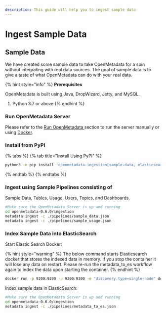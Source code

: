 ```yaml
---
description: This guide will help you to ingest sample data
---
```


# Ingest Sample Data

## Sample Data

We have created some sample data to take OpenMetadata for a spin without integrating with real data sources. The goal of sample data is to give a taste of what OpenMetadata can do with your real data.

{% hint style="info" %}
**Prerequisites**

OpenMetadata is built using Java, DropWizard, Jetty, and MySQL.

1. Python 3.7 or above
{% endhint %}

### Run OpenMetadata Server

Please refer to the [Run OpenMetadata ](../docs/try-openmetadata/run-openmetadata/#install-on-your-local-machine)section to run the server manually or using [Docker](../docs/try-openmetadata/run-openmetadata/#run-docker).

### Install from PyPI

{% tabs %}
{% tab title="Install Using PyPI" %}
```bash
python3 -m pip install 'openmetadata-ingestion[sample-data, elasticsearch]'
```
{% endtab %}
{% endtabs %}

### Ingest using Sample Pipelines consisting of

Sample Data, Tables, Usage, Users, Topics, and Dashboards.

```bash
#Make sure the OpenMetadata Server is up and running
cd openmetadata-0.6.0/ingestion
metadata ingest -c ./pipelines/sample_data.json
metadata ingest -c ./pipelines/sample_usage.json
```

### Index Sample Data into ElasticSearch

Start Elastic Search Docker:

{% hint style="warning" %}
The below command starts Elasticsearch docker that stores the indexed data in memory. If you stop the container it will lose any data on restart. Please re-run the metadata\_to\_es workflow again to index the data upon starting the container.
{% endhint %}

```bash
docker run -p 9200:9200 -p 9300:9300 -e "discovery.type=single-node" docker.elastic.co/elasticsearch/elasticsearch:7.10.2
```

Index sample data in ElasticSearch:

```bash
#Make sure the OpenMetadata Server is up and running
cd openmetadata-0.6.0/ingestion
metadata ingest -c ./pipelines/metadata_to_es.json
```
